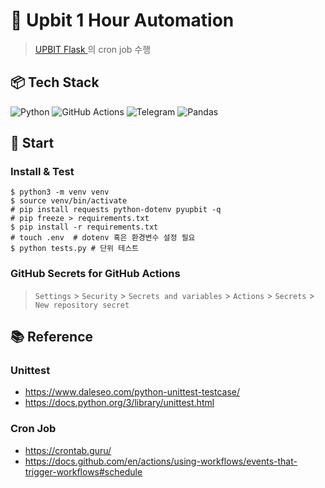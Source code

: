 # 📌 Upbit 1 Hour Automation
> [UPBIT Flask
](https://github.com/Goldwyn-Cooper/flask_with_gunicorn_in_docker_for_upbit)의 cron job 수행

## 📦 Tech Stack
![Python](https://img.shields.io/badge/python-3776AB.svg?&style=for-the-badge&logo=python&logoColor=white)
![GitHub Actions](https://img.shields.io/badge/githubactions-2088FF.svg?&style=for-the-badge&logo=githubactions&logoColor=white)
![Telegram](https://img.shields.io/badge/telegram-26A5E4.svg?&style=for-the-badge&logo=telegram&logoColor=white)
![Pandas](https://img.shields.io/badge/pandas-150458.svg?&style=for-the-badge&logo=pandas&logoColor=white) 

## 🏁 Start
### Install & Test
```shell
$ python3 -m venv venv
$ source venv/bin/activate
# pip install requests python-dotenv pyupbit -q
# pip freeze > requirements.txt
$ pip install -r requirements.txt
# touch .env  # dotenv 혹은 환경변수 설정 필요
$ python tests.py # 단위 테스트
```
### GitHub Secrets for GitHub Actions
> `Settings` > `Security` > `Secrets and variables` > `Actions` > `Secrets` > `New repository secret`

## 📚 Reference
### Unittest
- https://www.daleseo.com/python-unittest-testcase/
- https://docs.python.org/3/library/unittest.html
### Cron Job
- https://crontab.guru/
- https://docs.github.com/en/actions/using-workflows/events-that-trigger-workflows#schedule